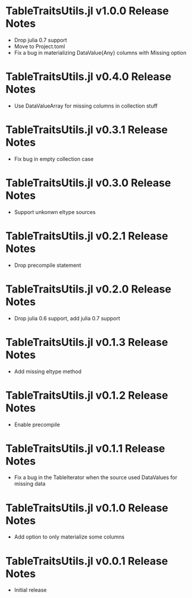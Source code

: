 # TableTraitsUtils.jl v1.0.0 Release Notes
* Drop julia 0.7 support
* Move to Project.toml
* Fix a bug in materializing DataValue{Any} columns with Missing option

# TableTraitsUtils.jl v0.4.0 Release Notes
* Use DataValueArray for missing columns in collection stuff

# TableTraitsUtils.jl v0.3.1 Release Notes
* Fix bug in empty collection case

# TableTraitsUtils.jl v0.3.0 Release Notes
* Support unkonwn eltype sources

# TableTraitsUtils.jl v0.2.1 Release Notes
* Drop precompile statement

# TableTraitsUtils.jl v0.2.0 Release Notes
* Drop julia 0.6 support, add julia 0.7 support

# TableTraitsUtils.jl v0.1.3 Release Notes
* Add missing eltype method

# TableTraitsUtils.jl v0.1.2 Release Notes
* Enable precompile

# TableTraitsUtils.jl v0.1.1 Release Notes
* Fix a bug in the TableIterator when the source used DataValues for missing data

# TableTraitsUtils.jl v0.1.0 Release Notes
* Add option to only materialize some columns

# TableTraitsUtils.jl v0.0.1 Release Notes
* Initial release
